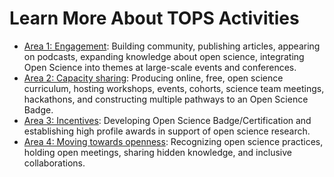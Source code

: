 # Learn More About TOPS Activities

- [Area 1: Engagement](./Area1_Engagement/readme.md): Building community, publishing articles, appearing on podcasts, expanding knowledge about open science, integrating Open Science into themes at large-scale events and conferences.
- [Area 2: Capacity sharing](./Area2_Capacity_Sharing/readme.md): Producing online, free, open science curriculum, hosting workshops, events, cohorts, science team meetings, hackathons, and constructing multiple pathways to an Open Science Badge.
- [Area 3: Incentives](./Area3_Incentives/readme.md): Developing Open Science Badge/Certification and establishing high profile awards in support of open science research.
- [Area 4: Moving towards openness](./Area4_Moving_To_Openness/readme.md): Recognizing open science practices, holding open meetings, sharing hidden knowledge, and inclusive collaborations.
